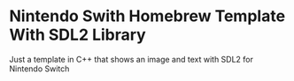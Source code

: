 # Nintendo Swith Homebrew Template With SDL2 Library

Just a template in C++ that shows an image and text with SDL2 for Nintendo Switch



